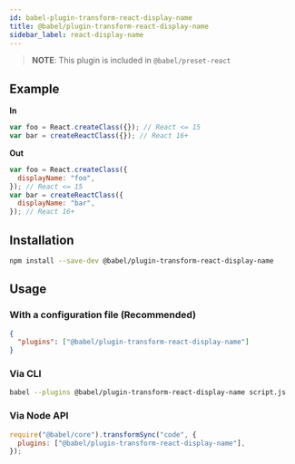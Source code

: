```yaml
---
id: babel-plugin-transform-react-display-name
title: @babel/plugin-transform-react-display-name
sidebar_label: react-display-name
---
```


> **NOTE**: This plugin is included in `@babel/preset-react`

## Example

**In**

```js
var foo = React.createClass({}); // React <= 15
var bar = createReactClass({}); // React 16+
```

**Out**

```js
var foo = React.createClass({
  displayName: "foo",
}); // React <= 15
var bar = createReactClass({
  displayName: "bar",
}); // React 16+
```

## Installation

```sh
npm install --save-dev @babel/plugin-transform-react-display-name
```

## Usage

### With a configuration file (Recommended)

```json
{
  "plugins": ["@babel/plugin-transform-react-display-name"]
}
```

### Via CLI

```sh
babel --plugins @babel/plugin-transform-react-display-name script.js
```

### Via Node API

```javascript
require("@babel/core").transformSync("code", {
  plugins: ["@babel/plugin-transform-react-display-name"],
});
```
